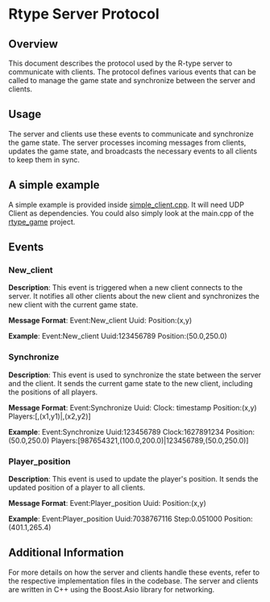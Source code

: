 # Rtype Server Protocol

## Overview

This document describes the protocol used by the R-type server to communicate with clients. The protocol defines various events that can be called to manage the game state and synchronize between the server and clients.

## Usage

The server and clients use these events to communicate and synchronize the game state. The server processes incoming messages from clients, updates the game state, and broadcasts the necessary events to all clients to keep them in sync.

## A simple example

A simple example is provided inside [simple_client.cpp](./simple_client.cpp). It will need UDP Client as dependencies. You could also simply look at the main.cpp of the [rtype_game](../../../../rtype_game/main.cpp) project.

## Events

### New_client

**Description**: This event is triggered when a new client connects to the server. It notifies all other clients about the new client and synchronizes the new client with the current game state.

**Message Format**: Event:New_client Uuid:<UUID> Position:(x,y)

**Example**:
Event:New_client Uuid:123456789 Position:(50.0,250.0)

### Synchronize

**Description**: This event is used to synchronize the state between the server and the client. It sends the current game state to the new client, including the positions of all players.

**Message Format**: Event:Synchronize Uuid:<UUID> Clock: timestamp Position:(x,y) Players:[<UUID1>,(x1,y1)|<UUID2>,(x2,y2)]

**Example**: Event:Synchronize Uuid:123456789 Clock:1627891234 Position:(50.0,250.0) Players:[987654321,(100.0,200.0)|123456789,(50.0,250.0)]


### Player_position

**Description**: This event is used to update the player's position. It sends the updated position of a player to all clients.

**Message Format**: Event:Player_position Uuid:<UUID> Position:(x,y)

**Example**: Event:Player_position Uuid:7038767116 Step:0.051000 Position:(401.1,265.4)

## Additional Information

For more details on how the server and clients handle these events, refer to the respective implementation files in the codebase. The server and clients are written in C++ using the Boost.Asio library for networking.